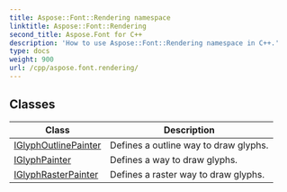 ```yaml
---
title: Aspose::Font::Rendering namespace
linktitle: Aspose::Font::Rendering
second_title: Aspose.Font for C++
description: 'How to use Aspose::Font::Rendering namespace in C++.'
type: docs
weight: 900
url: /cpp/aspose.font.rendering/
---
```




## Classes

| Class | Description |
| --- | --- |
| [IGlyphOutlinePainter](./iglyphoutlinepainter/) | Defines a outline way to draw glyphs. |
| [IGlyphPainter](./iglyphpainter/) | Defines a way to draw glyphs. |
| [IGlyphRasterPainter](./iglyphrasterpainter/) | Defines a raster way to draw glyphs. |
